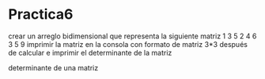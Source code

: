 # Practica6
crear un  arreglo bidimensional que representa la siguiente matriz 1 3 5 2 4 6 3 5 9  imprimir la matriz en la consola con formato de matriz 3*3 después de calcular e imprimir el determinante de la matriz

determinante de una matriz
